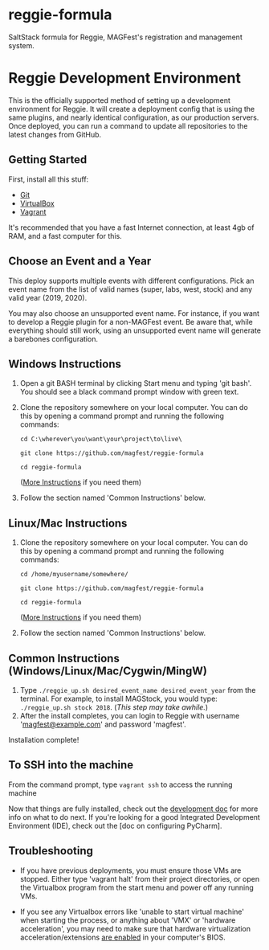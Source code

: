 # reggie-formula

SaltStack formula for Reggie, MAGFest's registration and management system.


# Reggie Development Environment

This is the officially supported method of setting up a development
environment for Reggie. It will create a deployment config that is using
the same plugins, and nearly identical configuration, as our production
servers. Once deployed, you can run a command to update all repositories
to the latest changes from GitHub.


## Getting Started

First, install all this stuff:

* [Git](https://git-scm.com)
* [VirtualBox](https://www.virtualbox.org/wiki/Downloads)
* [Vagrant](https://www.vagrantup.com/downloads.html)

It's recommended that you have a fast Internet connection, at least
4gb of RAM, and a fast computer for this.


## Choose an Event and a Year

This deploy supports multiple events with different configurations. Pick
an event name from the list of valid names (super, labs, west, stock)
and any valid year (2019, 2020).

You may also choose an unsupported event name. For instance, if you want
to develop a Reggie plugin for a non-MAGFest event. Be aware that, while
everything should still work, using an unsupported event name will
generate a barebones configuration.


## Windows Instructions

1. Open a git BASH terminal by clicking Start menu and typing 'git bash'.
   You should see a black command prompt window with green text.

2. Clone the repository somewhere on your local computer. You can do this
   by opening a command prompt and running the following commands:
   ```
   cd C:\wherever\you\want\your\project\to\live\

   git clone https://github.com/magfest/reggie-formula

   cd reggie-formula
   ```
   ([More Instructions](https://help.github.com/articles/cloning-a-repository/) if you need them)

3. Follow the section named 'Common Instructions' below.


##  Linux/Mac Instructions

1. Clone the repository somewhere on your local computer. You can do this
   by opening a command prompt and running the following commands:
   ```
   cd /home/myusername/somewhere/

   git clone https://github.com/magfest/reggie-formula

   cd reggie-formula
   ```
   ([More Instructions](https://help.github.com/articles/cloning-a-repository/) if you need them)

2. Follow the section named 'Common Instructions' below.


## Common Instructions (Windows/Linux/Mac/Cygwin/MingW)

1. Type ```./reggie_up.sh desired_event_name desired_event_year``` from the terminal.
   For example, to install MAGStock, you would type: ```./reggie_up.sh stock 2018```.
   (_This step may take awhile._)
2. After the install completes, you can login to Reggie with
   username 'magfest@example.com' and password 'magfest'.

Installation complete!


## To SSH into the machine

From the command prompt, type ```vagrant ssh``` to access the running machine

Now that things are fully installed, check out the [development doc](DEVELOPMENT.md)
for more info on what to do next. If you're looking for a good Integrated
Development Environment (IDE), check out the [doc on configuring PyCharm].


## Troubleshooting

* If you have previous deployments, you must ensure those VMs are stopped.
  Either type 'vagrant halt' from their project directories, or open the
  Virtualbox program from the start menu and power off any running VMs.

* If you see any Virtualbox errors like 'unable to start virtual machine'
  when starting the process, or anything about 'VMX' or 'hardware acceleration',
  you may need to make sure that hardware virtualization acceleration/extensions
  [are enabled](https://www.google.com/webhp?sourceid=chrome-instant&ion=1&espv=2&ie=UTF-8#q=virtualbox%20vtx%20disabled%20in%20bios)
  in your computer's BIOS.
